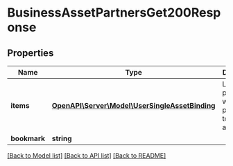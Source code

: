 # BusinessAssetPartnersGet200Response

## Properties
Name | Type | Description | Notes
------------ | ------------- | ------------- | -------------
**items** | [**OpenAPI\Server\Model\UserSingleAssetBinding**](UserSingleAssetBinding.md) | List of partners with permissions to the asset. | 
**bookmark** | **string** |  | [optional] 

[[Back to Model list]](../README.md#documentation-for-models) [[Back to API list]](../README.md#documentation-for-api-endpoints) [[Back to README]](../README.md)



